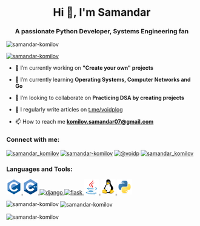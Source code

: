 <h1 align="center">Hi 👋, I'm Samandar</h1>
<h3 align="center">A passionate Python Developer, Systems Engineering fan</h3>

<p align="left"> <img src="https://komarev.com/ghpvc/?username=samandar-komilov&label=Profile%20views&color=00c20d&style=flat" alt="samandar-komilov" /> </p>

<p align="left"> <a href="https://github.com/ryo-ma/github-profile-trophy"><img src="https://github-profile-trophy.vercel.app/?username=samandar-komilov" alt="samandar-komilov" /></a> </p>

- 🔭 I’m currently working on **"Create your own" projects**

- 🌱 I’m currently learning **Operating Systems, Computer Networks and Go**

- 👯 I’m looking to collaborate on **Practicing DSA by creating projects**

- 📝 I regularly write articles on [t.me/voidplog](t.me/voidplog)

- 📫 How to reach me **komilov.samandar07@gmail.com**

<h3 align="left">Connect with me:</h3>
<p align="left">
<a href="https://dev.to/samandar_komilov" target="blank"><img align="center" src="https://raw.githubusercontent.com/rahuldkjain/github-profile-readme-generator/master/src/images/icons/Social/devto.svg" alt="samandar_komilov" height="30" width="40" /></a>
<a href="https://linkedin.com/in/samandar-komilov" target="blank"><img align="center" src="https://raw.githubusercontent.com/rahuldkjain/github-profile-readme-generator/master/src/images/icons/Social/linked-in-alt.svg" alt="samandar-komilov" height="30" width="40" /></a>
<a href="https://hashnode.com/@voidp" target="blank"><img align="center" src="https://raw.githubusercontent.com/rahuldkjain/github-profile-readme-generator/master/src/images/icons/Social/hashnode.svg" alt="@voidp" height="30" width="40" /></a>
<a href="https://www.leetcode.com/samandar_komilov" target="blank"><img align="center" src="https://raw.githubusercontent.com/rahuldkjain/github-profile-readme-generator/master/src/images/icons/Social/leet-code.svg" alt="samandar_komilov" height="30" width="40" /></a>
</p>

<h3 align="left">Languages and Tools:</h3>
<p align="left"> <a href="https://www.cprogramming.com/" target="_blank" rel="noreferrer"> <img src="https://raw.githubusercontent.com/devicons/devicon/master/icons/c/c-original.svg" alt="c" width="40" height="40"/> </a> <a href="https://www.w3schools.com/cpp/" target="_blank" rel="noreferrer"> <img src="https://raw.githubusercontent.com/devicons/devicon/master/icons/cplusplus/cplusplus-original.svg" alt="cplusplus" width="40" height="40"/> </a> <a href="https://www.djangoproject.com/" target="_blank" rel="noreferrer"> <img src="https://cdn.worldvectorlogo.com/logos/django.svg" alt="django" width="40" height="40"/> </a> <a href="https://flask.palletsprojects.com/" target="_blank" rel="noreferrer"> <img src="https://www.vectorlogo.zone/logos/pocoo_flask/pocoo_flask-icon.svg" alt="flask" width="40" height="40"/> </a> <a href="https://www.java.com" target="_blank" rel="noreferrer"> <img src="https://raw.githubusercontent.com/devicons/devicon/master/icons/java/java-original.svg" alt="java" width="40" height="40"/> </a> <a href="https://www.linux.org/" target="_blank" rel="noreferrer"> <img src="https://raw.githubusercontent.com/devicons/devicon/master/icons/linux/linux-original.svg" alt="linux" width="40" height="40"/> </a> <a href="https://www.python.org" target="_blank" rel="noreferrer"> <img src="https://raw.githubusercontent.com/devicons/devicon/master/icons/python/python-original.svg" alt="python" width="40" height="40"/> </a> </p>

<p><img align="left" src="https://github-readme-stats.vercel.app/api/top-langs?username=samandar-komilov&show_icons=true&locale=en&layout=compact" alt="samandar-komilov" /></p>

<p>&nbsp;<img align="center" src="https://github-readme-stats.vercel.app/api?username=samandar-komilov&show_icons=true&locale=en" alt="samandar-komilov" /></p>

<p><img align="center" src="https://github-readme-streak-stats.herokuapp.com/?user=samandar-komilov&" alt="samandar-komilov" /></p>
